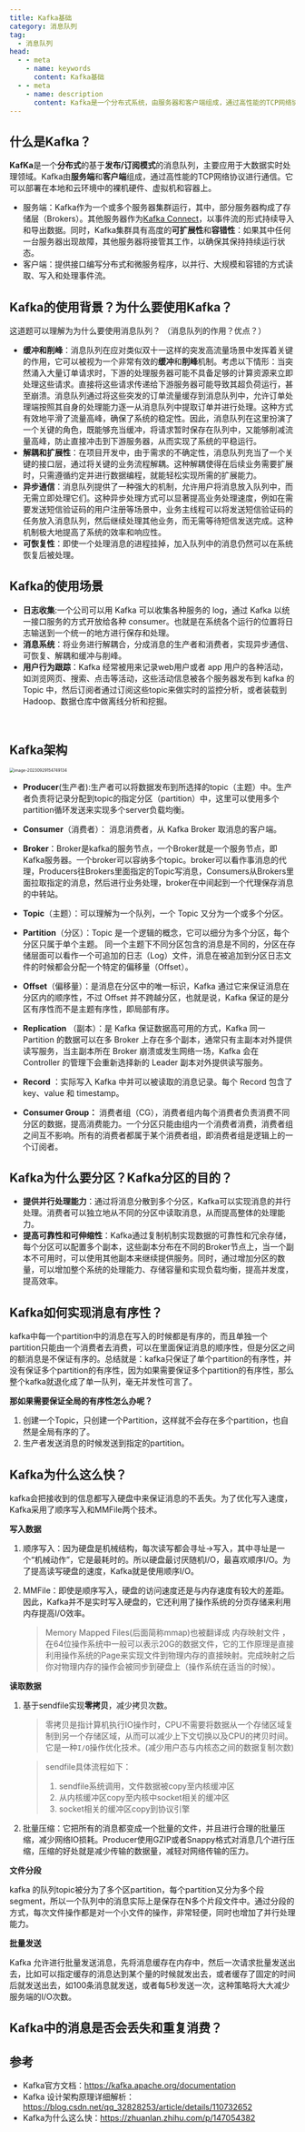 ```yaml
---
title: Kafka基础
category: 消息队列
tag:
  - 消息队列
head:
  - - meta
    - name: keywords
      content: Kafka基础
  - - meta
    - name: description
      content: Kafka是一个分布式系统，由服务器和客户端组成，通过高性能的TCP网络协议进行通信。它可以部署在本地和云环境中的裸机硬件、虚拟机和容器上。
---
```


## 什么是Kafka？

**KafKa**是一个**分布式**的基于**发布/订阅模式**的消息队列，主要应用于大数据实时处理领域。Kafka由**服务端**和**客户端**组成，通过高性能的TCP网络协议进行通信。它可以部署在本地和云环境中的裸机硬件、虚拟机和容器上。

+ 服务端：Kafka作为一个或多个服务器集群运行，其中，部分服务器构成了存储层（Brokers）。其他服务器作为[Kafka Connect](https://kafka.apache.org/documentation/#connect)，以事件流的形式持续导入和导出数据。同时，Kafka集群具有高度的**可扩展性**和**容错性**：如果其中任何一台服务器出现故障，其他服务器将接管其工作，以确保其保持持续运行状态。
+ 客户端：提供接口编写分布式和微服务程序，以并行、大规模和容错的方式读取、写入和处理事件流。



## Kafka的使用背景？为什么要使用Kafka？

这道题可以理解为为什么要使用消息队列？ （消息队列的作用？优点？）



+ **缓冲和削峰**：消息队列在应对类似双十一这样的突发高流量场景中发挥着关键的作用，它可以被视为一个非常有效的**缓冲**和**削峰**机制。考虑以下情形：当突然涌入大量订单请求时，下游的处理服务器可能不具备足够的计算资源来立即处理这些请求。直接将这些请求传递给下游服务器可能导致其超负荷运行，甚至崩溃。消息队列通过将这些突发的订单流量缓存到消息队列中，允许订单处理端按照其自身的处理能力逐一从消息队列中提取订单并进行处理。这种方式有效地平滑了流量高峰，确保了系统的稳定性。因此，消息队列在这里扮演了一个关键的角色，既能够充当缓冲，将请求暂时保存在队列中，又能够削减流量高峰，防止直接冲击到下游服务器，从而实现了系统的平稳运行。
+ **解耦和扩展性**：在项目开发中，由于需求的不确定性，消息队列充当了一个关键的接口层，通过将关键的业务流程解耦。这种解耦使得在后续业务需要扩展时，只需遵循约定并进行数据编程，就能轻松实现所需的扩展能力。
+ **异步通信**：消息队列提供了一种强大的机制，允许用户将消息放入队列中，而无需立即处理它们。这种异步处理方式可以显著提高业务处理速度，例如在需要发送短信验证码的用户注册等场景中，业务主线程可以将发送短信验证码的任务放入消息队列，然后继续处理其他业务，而无需等待短信发送完成。这种机制极大地提高了系统的效率和响应性。
+ **可恢复性**：即使一个处理消息的进程挂掉，加入队列中的消息仍然可以在系统恢复后被处理。



## Kafka的使用场景

+ **日志收集**:一个公司可以用 Kafka 可以收集各种服务的 log，通过 Kafka 以统一接口服务的方式开放给各种 consumer。也就是在系统各个运行的位置将日志输送到一个统一的地方进行保存和处理。
+ **消息系统**：将业务进行解耦合，分成消息的生产者和消费者，实现异步通信、可恢复、解耦和缓冲与削峰。
+ **用户行为跟踪**：Kafka 经常被用来记录web用户或者 app 用户的各种活动，如浏览网页、搜索、点击等活动，这些活动信息被各个服务器发布到 kafka 的 Topic 中，然后订阅者通过订阅这些topic来做实时的监控分析，或者装载到 Hadoop、数据仓库中做离线分析和挖掘。

​	

## Kafka架构

<img src="kafka-basis.assets/image-20230929154749134.png" alt="image-20230929154749134" style="zoom:50%;" />

+ **Producer**(生产者):生产者可以将数据发布到所选择的topic（主题）中。生产者负责将记录分配到topic的指定分区（partition）中，这里可以使用多个partition循环发送来实现多个server负载均衡。
+ **Consumer**（消费者）： 消息消费者，从 Kafka Broker 取消息的客户端。
+ **Broker**：Broker是kafka的服务节点，一个Broker就是一个服务节点，即Kafka服务器。一个broker可以容纳多个topic。broker可以看作事消息的代理，Producers往Brokers里面指定的Topic写消息，Consumers从Brokers里面拉取指定的消息，然后进行业务处理，broker在中间起到一个代理保存消息的中转站。
+ **Topic**（主题）：可以理解为一个队列，一个 Topic 又分为一个或多个分区。

+ **Partition**（分区）：Topic 是一个逻辑的概念，它可以细分为多个分区，每个分区只属于单个主题。 同一个主题下不同分区包含的消息是不同的，分区在存储层面可以看作一个可追加的日志（Log）文件，消息在被追加到分区日志文件的时候都会分配一个特定的偏移量（Offset）。

+ **Offset**（偏移量）：是消息在分区中的唯一标识，Kafka 通过它来保证消息在分区内的顺序性，不过 Offset 并不跨越分区，也就是说，Kafka 保证的是分区有序性而不是主题有序性，即局部有序。

+ **Replication** （副本）：是 Kafka 保证数据高可用的方式，Kafka 同一 Partition 的数据可以在多 Broker 上存在多个副本，通常只有主副本对外提供读写服务，当主副本所在 Broker 崩溃或发生网络一场，Kafka 会在 Controller 的管理下会重新选择新的 Leader 副本对外提供读写服务。

+ **Record** ：实际写入 Kafka 中并可以被读取的消息记录。每个 Record 包含了 key、value 和 timestamp。
+ **Consumer Group：** 消费者组（CG），消费者组内每个消费者负责消费不同分区的数据，提高消费能力。一个分区只能由组内一个消费者消费，消费者组之间互不影响。所有的消费者都属于某个消费者组，即消费者组是逻辑上的一个订阅者。



## Kafka为什么要分区？Kafka分区的目的？

+ **提供并行处理能力**：通过将消息分散到多个分区，Kafka可以实现消息的并行处理。消费者可以独立地从不同的分区中读取消息，从而提高整体的处理能力。
+ **提高可靠性和可伸缩性**：Kafka通过复制机制实现数据的可靠性和冗余存储，每个分区可以配置多个副本，这些副本分布在不同的Broker节点上，当一个副本不可用时，可以使用其他副本来继续提供服务。同时，通过增加分区的数量，可以增加整个系统的处理能力、存储容量和实现负载均衡，提高并发度，提高效率。

## Kafka如何实现消息有序性？

kafka中每一个partition中的消息在写入的时候都是有序的，而且单独一个partition只能由一个消费者去消费，可以在里面保证消息的顺序性，但是分区之间的额消息是不保证有序的。总结就是：kafka只保证了单个partition的有序性，并没有保证多个partition的有序性，因为如果需要保证多个partition的有序性，那么整个kafka就退化成了单一队列，毫无并发性可言了。

**那如果需要保证全局的有序性怎么办呢？**

1. 创建一个Topic，只创建一个Partition，这样就不会存在多个partition，也自然是全局有序的了。
2. 生产者发送消息的时候发送到指定的partition。

## Kafka为什么这么快？

kafka会把接收到的信息都写入硬盘中来保证消息的不丢失。为了优化写入速度，Kafka采用了顺序写入和MMFile两个技术。

**写入数据**

1. 顺序写入：因为硬盘是机械结构，每次读写都会寻址->写入，其中寻址是一个“机械动作”，它是最耗时的。所以硬盘最讨厌随机I/O，最喜欢顺序I/O。为了提高读写硬盘的速度，Kafka就是使用顺序I/O。

2. MMFile：即使是顺序写入，硬盘的访问速度还是与内存速度有较大的差距。因此，Kafka并不是实时写入硬盘的，它还利用了操作系统的分页存储来利用内存提高I/O效率。

	> Memory Mapped Files(后面简称mmap)也被翻译成 内存映射文件 ，在64位操作系统中一般可以表示20G的数据文件，它的工作原理是直接利用操作系统的Page来实现文件到物理内存的直接映射。完成映射之后你对物理内存的操作会被同步到硬盘上（操作系统在适当的时候）。

**读取数据**

1. 基于sendfile实现**零拷贝**，减少拷贝次数。

	> 零拷贝是指计算机执行IO操作时，CPU不需要将数据从一个存储区域复制到另一个存储区域，从而可以减少上下文切换以及CPU的拷贝时间。它是一种`I/O`操作优化技术。(减少用户态与内核态之间的数据复制次数)

	>sendfile具体流程如下：
	>
	>1. sendfile系统调用，文件数据被copy至内核缓冲区
	>2. 从内核缓冲区copy至内核中socket相关的缓冲区
	>3. socket相关的缓冲区copy到协议引擎

2. 批量压缩：它把所有的消息都变成一个批量的文件，并且进行合理的批量压缩，减少网络IO损耗。Producer使用GZIP或者Snappy格式对消息几个进行压缩，压缩的好处就是减少传输的数据量，减轻对网络传输的压力。

**文件分段**

kafka 的队列topic被分为了多个区partition，每个partition又分为多个段segment，所以一个队列中的消息实际上是保存在N多个片段文件中。通过分段的方式，每次文件操作都是对一个小文件的操作，非常轻便，同时也增加了并行处理能力。

**批量发送**

Kafka 允许进行批量发送消息，先将消息缓存在内存中，然后一次请求批量发送出去，比如可以指定缓存的消息达到某个量的时候就发出去，或者缓存了固定的时间后就发送出去，如100条消息就发送，或者每5秒发送一次，这种策略将大大减少服务端的I/O次数。



## Kafka中的消息是否会丢失和重复消费？



## 参考

+ Kafka官方文档：https://kafka.apache.org/documentation
+ Kafka 设计架构原理详细解析：https://blog.csdn.net/qq_32828253/article/details/110732652
+ Kafka为什么这么快：https://zhuanlan.zhihu.com/p/147054382